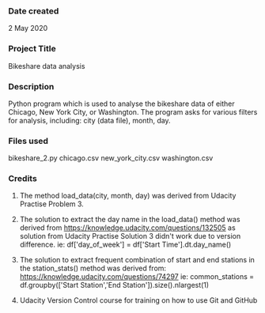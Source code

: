 ### Date created
2 May 2020

### Project Title
Bikeshare data analysis

### Description
Python program which is used to analyse the bikeshare data of either Chicago, New York City, or Washington.
The program asks for various filters for analysis, including: city (data file), month, day.


### Files used
bikeshare_2.py
chicago.csv
new_york_city.csv
washington.csv

### Credits
1. The method load_data(city, month, day) was derived from Udacity Practise Problem 3.

2. The solution to extract the day name in the load_data() method was derived from https://knowledge.udacity.com/questions/132505 as solution from Udacity Practise Solution 3 didn't work due to version difference.
   ie: df['day_of_week'] = df['Start Time'].dt.day_name() 

3. The solution to extract frequent combination of start and end stations in the station_stats() method was derived from:
https://knowledge.udacity.com/questions/74297
   ie: common_stations = df.groupby(['Start Station','End Station']).size().nlargest(1)

4. Udacity Version Control course for training on how to use Git and GitHub
